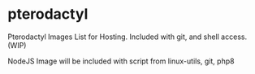 # pterodactyl
Pterodactyl Images List for Hosting. Included with git, and shell access. (WIP)

NodeJS Image will be included with script from linux-utils, git, php8
